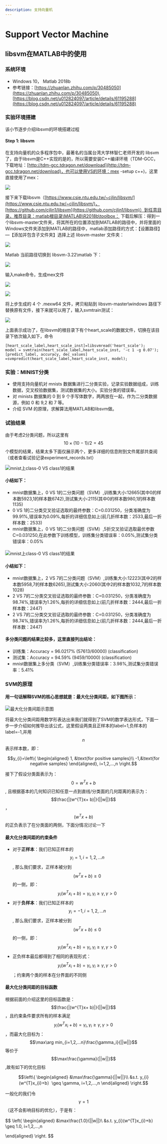 ```yaml
---
description: 支持向量机
---
```


# Support Vector Machine

## libsvm在MATLAB中的使用

### 系统环境

* Windows 10， Matlab 2018b
* 参考链接：[https://zhuanlan.zhihu.com/p/30485050](https://zhuanlan.zhihu.com/p/30485050), [https://blog.csdn.net/u012824097/article/details/61195288](https://blog.csdn.net/u012824097/article/details/61195288)

### 实验环境搭建

该小节逐步介绍libsvm的环境搭建过程

#### Step 1: libsvm

 在支持向量机的众多程序包中，最著名的当属台湾大学林智仁老师开发的 libsvm 了，由于libsvm是C++实现的是的，所以需要安装C++编译环境（TDM-GCC，下载地址：[http://tdm-gcc.tdragon.net/download](http://tdm-gcc.tdragon.net/download)，也可以使用VS的环境：mex -setup c++\)，这里直接使用了mex：

![](.gitbook/assets/image%20%284%29.png)

接下来下载libsvm（[https://www.csie.ntu.edu.tw/~cjlin/libsvm/](https://www.csie.ntu.edu.tw/~cjlin/libsvm/)，[https://github.com/cjlin1/libsvm](https://github.com/cjlin1/libsvm)）到任意目录，推荐目录：matlab根目录\MATLAB\R2018b\toolbox： 下载后解压：得到一个libsvm-master文件夹，将其所在的位置添加到MATLAB的路径中，并将里面的Windows文件夹添加到MATLAB的路径中，matlab添加路径的方式：【设置路径】—【添加并包含子文件夹】选择上述 libsvm-master 文件夹：

![](.gitbook/assets/image%20%285%29.png)

 Matlab 当前路径切换到 libsvm-3.22\matlab 下：

![](.gitbook/assets/image%20%287%29.png)

输入make命令，生成mex文件

![](.gitbook/assets/image%20%286%29.png)

![](.gitbook/assets/image%20%283%29.png)

将上步生成的 4 个 .mexw64 文件，拷贝粘贴到 libsvm-master\windows 路径下  
替换原有文件，接下来就可以用了，输入svmtrain测试：

![](.gitbook/assets/image%20%288%29.png)

上面表示成功了，在libsvm的根目录下有个heart\_scale的数据文件，切换在该目录下依次输入如下，命令

```text
[heart_scale_label,heart_scale_inst]=libsvmread('heart_scale');
model = svmtrain(heart_scale_label,heart_scale_inst, '-c 1 -g 0.07');
[predict_label, accuracy, dec_values] =svmpredict(heart_scale_label,heart_scale_inst, model);
```

### 实验：MINIST分类

* 使用支持向量机对 mnists 数据集进行二分类实验，记录实验数据组成，训练数据，交叉校验数据集，测试数据集的大小。实验分类的错误率。
* 对 minists 数据集的 0 到 9 个手写体数字，两两放在一起，作为二分类数据源，例如 0 和 9,2 和 7 等。 
* 介绍 SVM 的原理，求解算法用MATLAB和libsvm做。

### 试验结果

由于考虑2分类问题，所以这里有$$10\times(10-1)/2=45$$个模型的结果，结果太多下面仅展示两个，更多详细的信息附到文件尾部共查阅（或者查看试验记录experiment\_records.txt）

![mnist&#x4E0A;class-0 VS class1&#x7684;&#x7ED3;&#x679C;](.gitbook/assets/image.png)

#### 小结如下：

* mnist数据集上，0 VS 1的二分类问题（SVM）,训练集大小:12665\(其中0的样本数5923,1的样本数6742\),测试集大小:2115\(其中0的样本数980,1的样本数1135\)
* 0 VS 1的二分类交叉验证选取的最终参数：C=0.031250，分类准确度为99.91%,错误率为0.09%,每折的详细信息如上\(前几折样本数：2533,最后一折样本数：2533\)
* mnist数据集上，0 VS 1的二分类问题（SVM）,5折交叉验证选取最优参数C=0.031250,在此参数下训练模型，训练集分类错误率：0.05%,测试集分类错误率：0.05%

####  

![mnist&#x4E0A;class-0 VS class1&#x7684;&#x7ED3;&#x679C;](.gitbook/assets/image%20%281%29.png)

#### 小结如下：

* mnist数据集上，2 VS 7的二分类问题（SVM）,训练集大小:12223\(其中2的样本数5958,7的样本数6265\),测试集大小:2060\(其中2的样本数1032,7的样本数1028\)
* 2 VS 7的二分类交叉验证选取的最终参数：C=0.031250，分类准确度为98.74%,错误率为1.26%,每折的详细信息如上\(前几折样本数：2444,最后一折样本数：2447\)
* 2 VS 7的二分类交叉验证选取的最终参数：C=0.031250，分类准确度为98.74%,错误率为1.26%,每折的详细信息如上\(前几折样本数：2444,最后一折样本数：2447\)

#### 多分类问题的结果比较多，这里直接列出结论：

* 训练集：Accuracy = 96.0217% \(57613/60000\) \(classification\) 
* 测试集：Accuracy = 94.59% \(9459/10000\) \(classification\) 
* mnist数据集上多分类（SVM）,训练集分类错误率：3.98%,测试集分类错误率：5.41%

### SVM的原理

#### **用一句话解释SVM的核心思想就是：最大化分类间距，如下图所示：**

![&#x6700;&#x5927;&#x5316;&#x5206;&#x7C7B;&#x95F4;&#x8DDD;&#x793A;&#x610F;&#x56FE;](.gitbook/assets/image%20%282%29.png)

将最大化分类间距用数学形表达出来我们就得到了SVM的数学表达形式，下面一步一步介绍如何推导出该公式，这里假设两类且正样本的label=1,负样本的label=-1,并用$$n$$表示样本数，即：

$$y_{i}=\left\{ \begin{aligned} 1, &\text{for positive samples}\\ -1,&\text{for negative samples} \end{aligned}, i=1,2,...,n \right.$$

接下了假设分类面表示为：$$0=w^{T}x+b$$, 且根据基本的几何知识已知任意一点到直线/分类面的几何距离的表示为：$$\frac{|(w^{T}x+ b)|}{||w||}$$，$$(w^{T}x+ b)  $$的正负表示了在分类面的两侧，下面分情况讨论一下

#### 最大化分类间距的约束条件

* 对于**正样本**：我们已知正样本的$$y_i=1,i=1,2,...n $$, 那么我们要求，正样本被分到$$(w^{T}x+ b)\geq 0 $$的一侧，即：$$y_i(w^{T}x_i+ b) = \gamma_i, \gamma_i \geq \gamma, \gamma > 0$$
* 对于**负样本**：我们已知正样本的$$y_i=-1,i=1,2,...n $$, 那么我们要求，正样本被分到$$(w^{T}x+ b)\leq 0$$的一侧，即：$$y_i(w^{T}x_i+ b) = \gamma_i, \gamma_i \geq \gamma, \gamma > 0$$
* 正负样本最后都得到了相同的表现形式：$$y_i(w^{T}x_i+ b) = \gamma_i, \gamma_i \geq \gamma, \gamma > 0$$；约束两个类的样本在分界面的不同侧

#### 最大化分类间距的目标函数

根据前面的介绍这里的目标函数是：$$\frac{|(w^{T}x+ b)|}{||w||}$$，且约束条件要求所有的样本满足$$y_i(w^{T}x_i+ b) = \gamma_i, \gamma_i \geq \gamma, \gamma > 0$$，而最大化目标为：$$\max\arg min_{i=1,2,...n}\frac{\gamma_i}{||w||}$$等价于$$\max\frac{\gamma}{||w||}$$,故有如下的优化目标

$$\left\{  \begin{aligned} &\max\frac{\gamma}{||w||}\\ &s.t. y_{i}(w^{T}x_{i}+b）\geq \gamma, i=1,2,...,n  \end{aligned}  \right.$$

一般化的我们令$$\gamma=1$$（这不会影响目标的优化），于是有：

$$
\left\{ 
\begin{aligned}
&\max\frac{1.0}{||w||}\\
&s.t. y_{i}(w^{T}x_{i}+b）\geq 1.0, i=1,2,...,n

\end{aligned} 
\right.
$$



